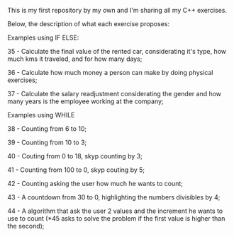 This is my first repository by my own and I'm sharing all my C++ exercises.

Below, the description of what each exercise proposes:

Examples using IF ELSE:

35 - Calculate the final value of the rented car, considerating it's type, how much kms it traveled, and for how many days;

36 - Calculate how much money a person can make by doing physical exercises;

37 - Calculate the salary readjustment considerating the gender and how many years is the employee working at the company;

Examples using WHILE

38 - Counting from 6 to 10;

39 - Counting from 10 to 3;

40 - Couting from 0 to 18, skyp counting by 3;

41 - Counting from 100 to 0, skyp couting by 5;

42 - Counting asking the user how much he wants to count;

43 - A countdown from 30 to 0, highlighting the numbers divisibles by 4;

44 - A algorithm that ask the user 2 values and the increment he wants to use to count (*45 asks to solve the problem if the first value is higher than the second);
